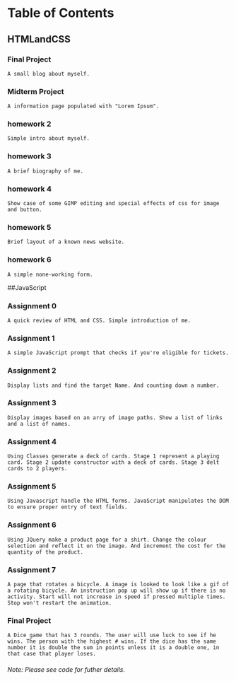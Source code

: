 # Table of Contents

## HTMLandCSS

### Final Project
    A small blog about myself.
### Midterm Project
    A information page populated with "Lorem Ipsum".
### homework 2
    Simple intro about myself.
### homework 3
    A brief biography of me.
### homework 4
    Show case of some GIMP editing and special effects of css for image and button.
### homework 5
    Brief layout of a known news website.
### homework 6
    A simple none-working form.

##JavaScript

### Assignment 0
    A quick review of HTML and CSS. Simple introduction of me.
### Assignment 1 
    A simple JavaScript prompt that checks if you're eligible for tickets.
### Assignment 2
    Display lists and find the target Name. And counting down a number.
### Assignment 3
    Display images based on an arry of image paths. Show a list of links and a list of names.
### Assignment 4 
    Using Classes generate a deck of cards. Stage 1 represent a playing card. Stage 2 update constructor with a deck of cards. Stage 3 delt cards to 2 players. 
### Assignment 5
    Using Javascript handle the HTML forms. JavaScript manipulates the DOM to ensure proper entry of text fields.
### Assignment 6 
    Using JQuery make a product page for a shirt. Change the colour selection and reflect it on the image. And increment the cost for the quantity of the product.
### Assignment 7
    A page that rotates a bicycle. A image is looked to look like a gif of a rotating bicycle. An instruction pop up will show up if there is no activity. Start will not increase in speed if pressed multiple times. Stop won't restart the animation. 
### Final Project
    A Dice game that has 3 rounds. The user will use luck to see if he wins. The person with the highest # wins. If the dice has the same number it is double the sum in points unless it is a double one, in that case that player loses.

###### Note: Please see code for futher details.

